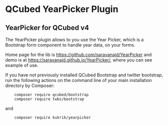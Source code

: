 # QCubed YearPicker Plugin


## YearPicker for QCubed v4

The YearPicker plugin allows to you use the Year Picker, which is a Bootstrap form component to handle year data, on your forms.

Home page for the lib is https://github.com/saravanajd/YearPicker and demo is at
https://saravanajd.github.io/YearPicker/, where you can see example of use.



If you have not previously installed QCubed Bootstrap and twitter bootstrap, run the following actions on the command line of your main installation directory by Composer:
```
    composer require qcubed/bootstrap
    composer require twbs/bootstrap
```
and

```
    composer require kukrik/yearpicker
```

